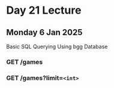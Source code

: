 # Day 21 Lecture 
## Monday 6 Jan 2025

Basic SQL Querying Using bgg Database 

### **GET /games**

### **GET /games?limit=`<int>`**